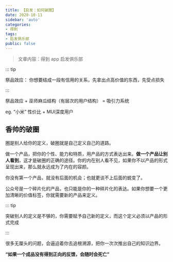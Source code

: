```yaml
---
title: 【启发：如何破圈】
date: 2020-10-11
sidebar: 'auto'
categories:
- 得到
tags:
- 启发俱乐部
public: false
---
```


> 文章内容：得到 app 启发俱乐部

::: tip

祭品效应： 你想要结成一段有信用的关系，先拿出点高价值的东西，先受点损失

:::

祭品效应 + 巫师麻瓜结构（有层次的用户结构） = 吸引力系统

eg.  “小米” 性价比 + MUI深度用户 

 

## 香帅的破圈

圈是别人给你的定义，破圈就是自己定义自己的道路。

做一个产品，把你的个性、能力和特质，用产品的方式表达出来。**做一个产品让别人看到**，这才是破圈的正确的途径。你的内在别人看不见，如果你不以产品的形式呈现出来，那么就永远成为了内在的容颜。

你没有第一个产品，就没有后面的机会；也就更谈不上后面的蜕变了。

公众号是一个碎片化的产品，也只能是你的一种碎片化的表达。如果你想要一个更加清晰的价值标签，你就需要新的产品来定义。

::: tip

突破别人的定义是不够的，你需要赋予自己新的定义，而这个定义必须以产品的形式完成

:::

很多无厘头的问题，会逼迫着你去追根溯源，把你一次次推出自己的知识边界。

**“如果一个成品没有得到正向的反馈，会随时会死亡”**

<valine></valine>





